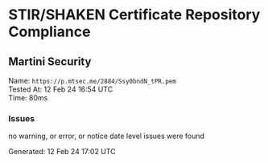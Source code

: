 # STIR/SHAKEN Certificate Repository Compliance

## Martini Security

Name: `https://p.mtsec.me/2884/Ssy0bndN_tPR.pem`\
Tested At: 12 Feb 24 16:54 UTC\
Time: 80ms

### Issues

no warning, or error, or notice date level issues were found

Generated: 12 Feb 24 17:02 UTC